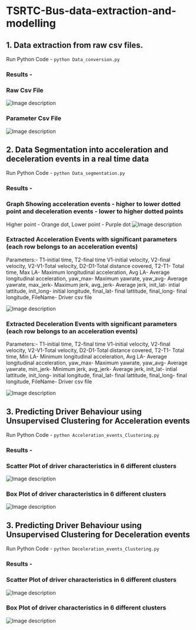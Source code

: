 # TSRTC-Bus-data-extraction-and-modelling
## 1. Data extraction from raw csv files.
Run Python Code - `python Data_conversion.py`
### Results - 
### Raw Csv File
![Image description](https://github.com/Pranjalbond007/TSRTC-Bus-data-extraction-and-modelling/blob/master/images/rawcsv.png)
### Parameter Csv File
![Image description](https://github.com/Pranjalbond007/TSRTC-Bus-data-extraction-and-modelling/blob/master/images/paracsv.png)

## 2. Data Segmentation into acceleration and deceleration events in a real time data
Run Python Code - `python Data_segmentation.py`
### Results - 
### Graph Showing acceleration events - higher to lower dotted point and deceleration events - lower to higher dotted points
Higher point - Orange dot, Lower point - Purple dot
![Image description](https://github.com/Pranjalbond007/TSRTC-Bus-data-extraction-and-modelling/blob/master/images/segmentation.jpg)

### Extracted Acceleration Events with significant parameters (each row belongs to an acceleration events)
Parameters:- T1-initial time, T2-final time	V1-initial velocity, V2-final velocity, V2-V1-Total velocity, D2-D1-Total distance covered, T2-T1- Total time, Max LA- Maximum longitudinal acceleration, Avg LA- Average longitudinal acceleration, yaw_max- Maximum yawrate, yaw_avg- Average yawrate, max_jerk- Maximum jerk, avg_jerk- Average jerk, init_lat- intial lattitude, init_long- initial longitude, final_lat- final lattitude, final_long- final longitude, FileName- Driver csv file 

![Image description](https://github.com/Pranjalbond007/TSRTC-Bus-data-extraction-and-modelling/blob/master/images/events.png)

### Extracted Deceleration Events with significant parameters (each row belongs to an acceleration events)
Parameters:- T1-initial time, T2-final time	V1-initial velocity, V2-final velocity, V2-V1-Total velocity, D2-D1-Total distance covered, T2-T1- Total time, Min LA- Minimum longitudinal acceleration, Avg LA- Average longitudinal acceleration, yaw_max- Maximum yawrate, yaw_avg- Average yawrate, min_jerk- Minimum jerk, avg_jerk- Average jerk, init_lat- intial lattitude, init_long- initial longitude, final_lat- final lattitude, final_long- final longitude, FileName- Driver csv file

![Image description](https://github.com/Pranjalbond007/TSRTC-Bus-data-extraction-and-modelling/blob/master/images/dec_events.png)

## 3. Predicting Driver Behaviour using Unsupervised Clustering for Acceleration events
Run Python Code - `python Acceleration_events_Clustering.py`
### Results - 
### Scatter Plot of driver characteristics in 6 different clusters
![Image description](https://github.com/Pranjalbond007/TSRTC-Bus-data-extraction-and-modelling/blob/master/images/acc_3d_plot.png)
### Box Plot of driver characteristics in 6 different clusters
![Image description](https://github.com/Pranjalbond007/TSRTC-Bus-data-extraction-and-modelling/blob/master/images/box_plot_acc.jpg)


## 3. Predicting Driver Behaviour using Unsupervised Clustering for Deceleration events
Run Python Code - `python Deceleration_events_Clustering.py`
### Results - 
### Scatter Plot of driver characteristics in 6 different clusters
![Image description](https://github.com/Pranjalbond007/TSRTC-Bus-data-extraction-and-modelling/blob/master/images/dec_3dplot_v2-v1.png)
### Box Plot of driver characteristics in 6 different clusters
![Image description](https://github.com/Pranjalbond007/TSRTC-Bus-data-extraction-and-modelling/blob/master/images/box_plot_dec.jpg)
